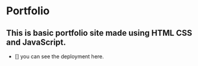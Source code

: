 # Portfolio
## This is basic portfolio site made using HTML CSS and JavaScript.
- [] you can see the deployment here.
